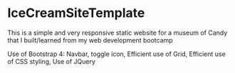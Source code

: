 # IceCreamSiteTemplate

This is a simple and very responsive static website for a museum of Candy that I built/learned from my web development bootcamp

Use of Bootstrap 4:
  Navbar, toggle icon, 
Efficient use of Grid,
Efficient use of CSS styling,
Use of JQuery
